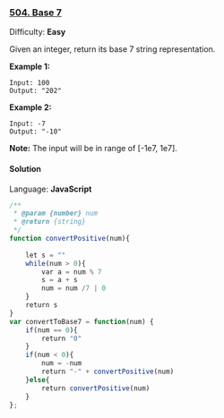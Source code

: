 ### [504\. Base 7](https://leetcode.com/problems/base-7/)

Difficulty: **Easy**


Given an integer, return its base 7 string representation.

**Example 1:**

```
Input: 100
Output: "202"
```

**Example 2:**

```
Input: -7
Output: "-10"
```

**Note:** The input will be in range of [-1e7, 1e7].


#### Solution

Language: **JavaScript**

```javascript
/**
 * @param {number} num
 * @return {string}
 */
function convertPositive(num){
    
    let s = ""
    while(num > 0){
        var a = num % 7
        s = a + s
        num = num /7 | 0
    }
    return s
}
var convertToBase7 = function(num) {
    if(num == 0){
        return "0"
    }
    if(num < 0){
        num = -num
        return "-" + convertPositive(num)
    }else{
        return convertPositive(num)
    }
};
```
